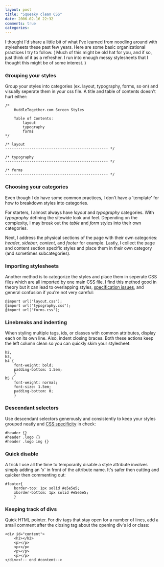```yaml
---
layout: post
title: "Squeaky clean CSS"
date: 2006-02-16 22:32
comments: true
categories: 
---
```

I thought I'd share a little bit of what I've learned from noodling around with stylesheets these past few years. Here are some basic organizational practices I try to follow. ( Much of this might be old hat for you, and if so, just think of it as a refresher. I run into enough messy stylesheets that I thought this might be of some interest. )

### Grouping your styles

Group your styles into categories (ex. layout, typography, forms, so on) and visually seperate them in your css file. A title and table of contents doesn't hurt either:

    /*
    	HuddleTogether.com Screen Styles
    
    	Table of Contents:
    		layout
    		typography
    		forms
    */
    
    /* layout
    ----------------------------------------------- */
    
    /* typography
    ----------------------------------------------- */
    
    /* forms
    ----------------------------------------------- */

### Choosing your categories

Even though I do have some common practices, I don't have a 'template' for how to breakdown styles into categories.

For starters, I almost always have *layout* and *typography* categories. With *typography* defining the sitewide look and feel. Depending on the complexity, I may break out the *table* and *form* styles into their own categories.

Next, I address the physical sections of the page with their own categories: *header*, *sidebar*, *content*, and *footer* for example. Lastly, I collect the page and content section specific styles and place them in their own category (and sometimes subcategories).

### Importing stylesheets

Another method is to categorize the styles and place them in seperate CSS files which are all imported by one main CSS file. I find this method good in theory but it can lead to overlapping styles, [specification issues][1], and general confusion if you're not very careful:

 [1]: http://www.stuffandnonsense.co.uk/archives/css_specificity_wars.html

    @import url("layout.css");
    @import url("typography.css");
    @import url("forms.css");

### Linebreaks and indenting

When styling multiple tags, ids, or classes with common attributes, display each on its own line. Also, indent closing braces. Both these actions keep the left column clean so you can quickly skim your stylesheet:

    h2,
    h3,
    h4 {
    	font-weight: bold;
    	padding-bottom: 1.5em;
    	}
    h5 {
    	font-weight: normal;
    	font-size: 1.5em;
    	padding-bottom: 0;
    	}

### Descendant selectors

Use descendant selectors generously and consistently to keep your styles grouped neatly and [CSS specificity][1] in check:

    #header {}
    #header .logo {}
    #header .logo img {}
    

### Quick disable

A trick I use all the time to temporarily disable a style attribute involves simply adding an 'x' in front of the attribute name. It's safer then cutting and quicker then commenting out:

    #footer{
    	border-top: 1px solid #e5e5e5;
    	xborder-bottom: 1px solid #e5e5e5;
    	}

### Keeping track of divs

Quick HTML pointer. For div tags that stay open for a number of lines, add a small comment after the closing tag about the opening div's id or class:

    <div id="content">
    	<h2></h2>
    	<p></p>
    	<p></p>
    	<p></p>
    	<p></p>
    </div><!-- end #content-->